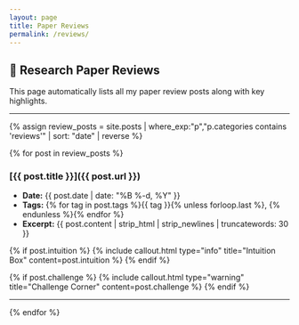 ```yaml
---
layout: page
title: Paper Reviews
permalink: /reviews/
---
```


## 📑 Research Paper Reviews

This page automatically lists all my paper review posts along with key highlights.

---

{% assign review_posts = site.posts | where_exp:"p","p.categories contains 'reviews'" | sort: "date" | reverse %}

{% for post in review_posts %}
### [{{ post.title }}]({{ post.url }})
- **Date:** {{ post.date | date: "%B %-d, %Y" }}
- **Tags:** {% for tag in post.tags %}{{ tag }}{% unless forloop.last %}, {% endunless %}{% endfor %}
- **Excerpt:** {{ post.content | strip_html | strip_newlines | truncatewords: 30 }}

{% if post.intuition %}
{% include callout.html type="info" title="Intuition Box" content=post.intuition %}
{% endif %}

{% if post.challenge %}
{% include callout.html type="warning" title="Challenge Corner" content=post.challenge %}
{% endif %}

---
{% endfor %}
